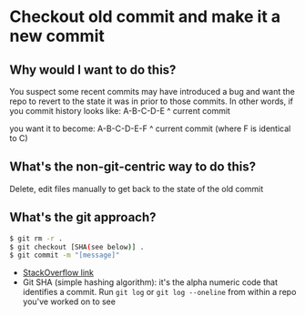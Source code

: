 # Checkout old commit and make it a new commit
## Why would I want to do this?
You suspect some recent commits may have introduced a bug and want the repo to revert to the state it was in prior to those commits. In other words, if you commit history looks like:
A-B-C-D-E
        ^
        current commit

you want it to become:
A-B-C-D-E-F
          ^ 
          current commit (where F is identical to C)

## What's the non-git-centric way to do this? 
Delete, edit files manually to get back to the state of the old commit

## What's the git approach? 
```bash
$ git rm -r .
$ git checkout [SHA(see below)] .
$ git commit -m "[message]" 
```

* [StackOverflow link](https://stackoverflow.com/questions/3380805/checkout-old-commit-and-make-it-a-new-commit)
* Git SHA (simple hashing algorithm): it's the alpha numeric code that identifies a commit. Run `git log` or `git log --oneline` from within a repo you've worked on to see